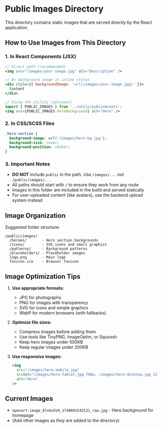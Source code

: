 # Public Images Directory

This directory contains static images that are served directly by the React application.

## How to Use Images from This Directory

### 1. In React Components (JSX)

```jsx
// Direct path (recommended)
<img src="/images/your-image.jpg" alt="Description" />

// As background image in inline styles
<div style={{ backgroundImage: 'url(/images/your-image.jpg)' }}>
  Content
</div>

// Using the utility (optional)
import { PUBLIC_IMAGES } from '../utils/publicAssets';
<img src={PUBLIC_IMAGES.heroBackground} alt="Hero" />
```

### 2. In CSS/SCSS Files

```scss
.hero-section {
  background-image: url('/images/hero-bg.jpg');
  background-size: cover;
  background-position: center;
}
```

### 3. Important Notes

- **DO NOT** include `public` in the path. Use `/images/...` not `/public/images/...`
- All paths should start with `/` to ensure they work from any route
- Images in this folder are included in the build and served statically
- For user-uploaded content (like avatars), use the backend upload system instead

## Image Organization

Suggested folder structure:
```
/public/images/
  /heroes/       - Hero section backgrounds
  /icons/        - SVG icons and small graphics
  /patterns/     - Background patterns
  /placeholders/ - Placeholder images
  logo.png       - Main logo
  favicon.ico    - Browser favicon
```

## Image Optimization Tips

1. **Use appropriate formats:**
   - JPG for photographs
   - PNG for images with transparency
   - SVG for icons and simple graphics
   - WebP for modern browsers (with fallbacks)

2. **Optimize file sizes:**
   - Compress images before adding them
   - Use tools like TinyPNG, ImageOptim, or Squoosh
   - Keep hero images under 500KB
   - Keep regular images under 200KB

3. **Use responsive images:**
   ```jsx
   <img 
     src="/images/hero-mobile.jpg"
     srcSet="/images/hero-tablet.jpg 768w, /images/hero-desktop.jpg 1200w"
     alt="Hero"
   />
   ```

## Current Images

- `openart-image_6lnGx5V4_1748601542121_raw.jpg` - Hero background for homepage
- (Add other images as they are added to the directory)